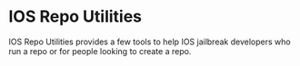 # IOS Repo Utilities
 IOS Repo Utilities provides a few tools to help IOS jailbreak developers who run a repo or for people looking to create a repo.
